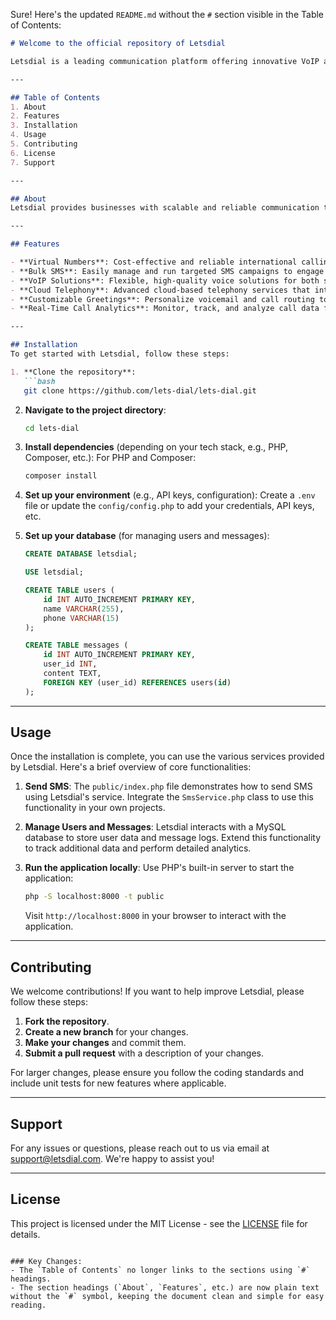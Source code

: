 Sure! Here's the updated `README.md` without the `#` section visible in the Table of Contents:

```markdown
# Welcome to the official repository of Letsdial

Letsdial is a leading communication platform offering innovative VoIP and cloud telephony solutions that empower businesses to enhance connectivity, streamline operations, and foster growth in the telecom industry.

---

## Table of Contents  
1. About  
2. Features  
3. Installation  
4. Usage  
5. Contributing  
6. License  
7. Support  

---

## About  
Letsdial provides businesses with scalable and reliable communication tools, including virtual phone numbers, bulk SMS services, VoIP solutions, and cloud-based telephony. With a focus on simplifying communication and enhancing customer engagement, Letsdial helps companies stay competitive in a rapidly evolving market.

---

## Features  

- **Virtual Numbers**: Cost-effective and reliable international calling services for businesses.  
- **Bulk SMS**: Easily manage and run targeted SMS campaigns to engage with customers.  
- **VoIP Solutions**: Flexible, high-quality voice solutions for both small businesses and enterprises.  
- **Cloud Telephony**: Advanced cloud-based telephony services that integrate seamlessly with your business operations.  
- **Customizable Greetings**: Personalize voicemail and call routing to enhance customer interaction.  
- **Real-Time Call Analytics**: Monitor, track, and analyze call data for better decision-making.  

---

## Installation  
To get started with Letsdial, follow these steps:

1. **Clone the repository**:
   ```bash
   git clone https://github.com/lets-dial/lets-dial.git
   ```

2. **Navigate to the project directory**:
   ```bash
   cd lets-dial
   ```

3. **Install dependencies** (depending on your tech stack, e.g., PHP, Composer, etc.):
   For PHP and Composer:
   ```bash
   composer install
   ```

4. **Set up your environment** (e.g., API keys, configuration):
   Create a `.env` file or update the `config/config.php` to add your credentials, API keys, etc.

5. **Set up your database** (for managing users and messages):
   ```sql
   CREATE DATABASE letsdial;
   
   USE letsdial;

   CREATE TABLE users (
       id INT AUTO_INCREMENT PRIMARY KEY,
       name VARCHAR(255),
       phone VARCHAR(15)
   );

   CREATE TABLE messages (
       id INT AUTO_INCREMENT PRIMARY KEY,
       user_id INT,
       content TEXT,
       FOREIGN KEY (user_id) REFERENCES users(id)
   );
   ```

---

## Usage  
Once the installation is complete, you can use the various services provided by Letsdial. Here's a brief overview of core functionalities:

1. **Send SMS**: The `public/index.php` file demonstrates how to send SMS using Letsdial's service. Integrate the `SmsService.php` class to use this functionality in your own projects.

2. **Manage Users and Messages**: Letsdial interacts with a MySQL database to store user data and message logs. Extend this functionality to track additional data and perform detailed analytics.

3. **Run the application locally**: Use PHP's built-in server to start the application:
   ```bash
   php -S localhost:8000 -t public
   ```
   Visit `http://localhost:8000` in your browser to interact with the application.

---

## Contributing  
We welcome contributions! If you want to help improve Letsdial, please follow these steps:

1. **Fork the repository**.
2. **Create a new branch** for your changes.
3. **Make your changes** and commit them.
4. **Submit a pull request** with a description of your changes.
   
For larger changes, please ensure you follow the coding standards and include unit tests for new features where applicable.

---

## Support  
For any issues or questions, please reach out to us via email at support@letsdial.com. We're happy to assist you!

---

## License  
This project is licensed under the MIT License - see the [LICENSE](LICENSE) file for details.
```

### Key Changes:
- The `Table of Contents` no longer links to the sections using `#` headings. 
- The section headings (`About`, `Features`, etc.) are now plain text without the `#` symbol, keeping the document clean and simple for easy reading.
